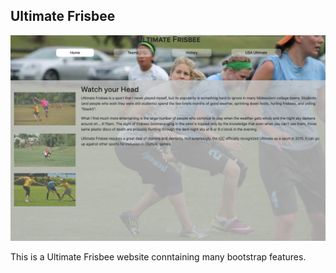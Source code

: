 ## Ultimate Frisbee



![alt text][logo]


[logo]: https://github.com/mattkrebs1974/UltimateFrisbee/blob/master/Ultimate%20Frisbee%20copy.png


This is a Ultimate Frisbee website conntaining many bootstrap features.
